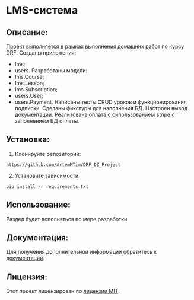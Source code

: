 # LMS-система
##  Описание:
Проект выполняется в рамках выполнения домашних работ по курсу DRF.
Созданы приложения:
- lms;
- users.
Разработаны модели:
- lms.Course;
- lms.Lesson;
- lms.Subscription;
- users.User;
- users.Payment.
Написаны тесты CRUD уроков и функционирования подписки.
Сделаны фикстуры для наполнения БД.
Настроен вывод документации.
Реализована оплата с сипользованием stripe с заполнением БД оплаты.
## Установка:
1. Клонируйте репозиторий:
```
https://github.com/ArtemMTim/DRF_DZ_Project
```
2. Установите зависимости:
```
pip install -r requirements.txt
```
## Использование:
Раздел будет дополняться по мере разработки.


## Документация:
Для получения дополнительной информации обратитесь к [документации](docs/README.md).

## Лицензия:

Этот проект лицензирован по [лицензии MIT](LICENSE).